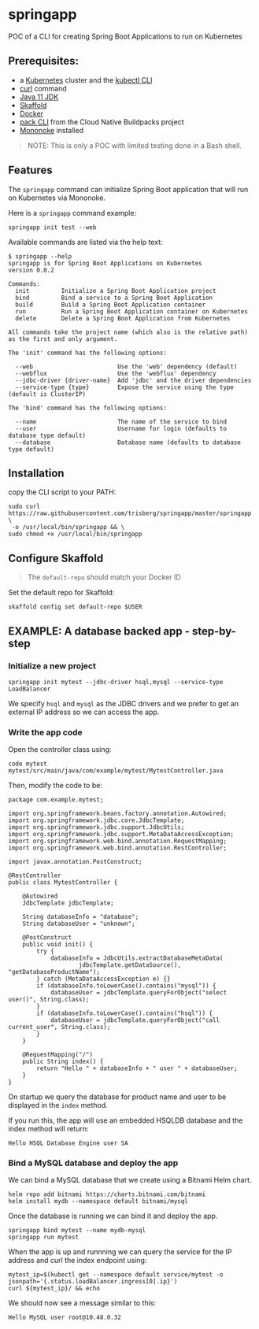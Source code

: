 # springapp

POC of a CLI for creating Spring Boot Applications to run on Kubernetes

## Prerequisites:

* a [Kubernetes](https://kubernetes.io/) cluster and the [kubectl CLI](https://kubernetes.io/docs/tasks/tools/install-kubectl/)
* [curl](https://curl.haxx.se/) command
* [Java 11 JDK](https://adoptopenjdk.net/installation.html?variant=openjdk11#)
* [Skaffold](https://skaffold.dev/)
* [Docker](https://www.docker.com/)
* [pack CLI](https://buildpacks.io/docs/install-pack/) from the Cloud Native Buildpacks project
* [Mononoke](https://github.com/spring-cloud-incubator/mononoke) installed

> NOTE: This is only a POC with limited testing done in a Bash shell.

## Features

The `springapp` command can initialize Spring Boot application that will run on Kubernetes via Mononoke. 

Here is a `springapp` command example:

```
springapp init test --web
```

Available commands are listed via the help text:

```
$ springapp --help
springapp is for Spring Boot Applications on Kubernetes
version 0.0.2

Commands:
  init         Initialize a Spring Boot Application project
  bind         Bind a service to a Spring Boot Application
  build        Build a Spring Boot Application container
  run          Run a Spring Boot Application container on Kubernetes
  delete       Delete a Spring Boot Application from Kubernetes

All commands take the project name (which also is the relative path) 
as the first and only argument.

The 'init' command has the following options:

  --web                        Use the 'web' dependency (default)
  --webflux                    Use the 'webflux' dependency
  --jdbc-driver {driver-name}  Add 'jdbc' and the driver dependencies
  --service-type {type}        Expose the service using the type (default is ClusterIP)

The 'bind' command has the following options:

  --name                       The name of the service to bind
  --user                       Username for login (defaults to database type default)
  --database                   Database name (defaults to database type default)
```

## Installation

copy the CLI script to your PATH:

```
sudo curl https://raw.githubusercontent.com/trisberg/springapp/master/springapp \
 -o /usr/local/bin/springapp && \
sudo chmod +x /usr/local/bin/springapp
```

## Configure Skaffold

> The `default-repo` should match your Docker ID

Set the default repo for Skaffold:

```
skaffold config set default-repo $USER
```

## EXAMPLE: A database backed app - step-by-step

### Initialize a new project

```
springapp init mytest --jdbc-driver hsql,mysql --service-type LoadBalancer
```

We specify `hsql` and `mysql` as the JDBC drivers and we prefer to get an external IP address so we can access the app.

### Write the app code

Open the controller class using:

```
code mytest mytest/src/main/java/com/example/mytest/MytestController.java
```

Then, modify the code to be:

```
package com.example.mytest;

import org.springframework.beans.factory.annotation.Autowired;
import org.springframework.jdbc.core.JdbcTemplate;
import org.springframework.jdbc.support.JdbcUtils;
import org.springframework.jdbc.support.MetaDataAccessException;
import org.springframework.web.bind.annotation.RequestMapping;
import org.springframework.web.bind.annotation.RestController;

import javax.annotation.PostConstruct;

@RestController
public class MytestController {

    @Autowired
    JdbcTemplate jdbcTemplate;

    String databaseInfo = "database";
    String databaseUser = "unknown";

    @PostConstruct
    public void init() {
        try {
            databaseInfo = JdbcUtils.extractDatabaseMetaData(
                    jdbcTemplate.getDataSource(), "getDatabaseProductName");
        } catch (MetaDataAccessException e) {}
        if (databaseInfo.toLowerCase().contains("mysql")) {
            databaseUser = jdbcTemplate.queryForObject("select user()", String.class);
        }
        if (databaseInfo.toLowerCase().contains("hsql")) {
            databaseUser = jdbcTemplate.queryForObject("call current_user", String.class);
        }
    }

    @RequestMapping("/")
    public String index() {
        return "Hello " + databaseInfo + " user " + databaseUser;
    }
}
```

On startup we query the database for product name and user to be displayed in the `index` method.

If you run this, the app will use an embedded HSQLDB database and the index method will return:

```
Hello HSQL Database Engine user SA
```

### Bind a MySQL database and deploy the app

We can bind a MySQL database that we create using a Bitnami Helm chart.

```
helm repo add bitnami https://charts.bitnami.com/bitnami
helm install mydb --namespace default bitnami/mysql
```

Once the database is running we can bind it and deploy the app.

```
springapp bind mytest --name mydb-mysql
springapp run mytest
```

When the app is up and runnning we can query the service for the IP address and curl the index endpoint using:

```
mytest_ip=$(kubectl get --namespace default service/mytest -o jsonpath='{.status.loadBalancer.ingress[0].ip}')
curl ${mytest_ip}/ && echo
```

We should now see a message similar to this:

```
Hello MySQL user root@10.48.0.32
```


